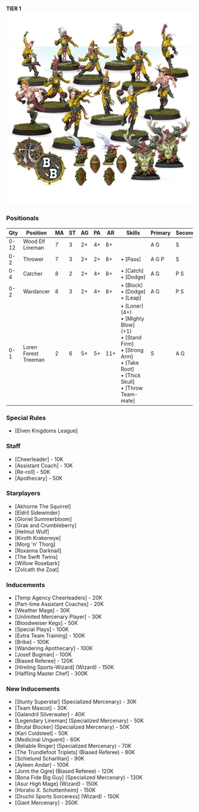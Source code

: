 ﻿**TIER 1**
![](../media/teams/BBAtherlornAvengersTeam01.jpg)

### Positionals

| Qty  | Position             | MA | ST | AG | PA  | AR  | Skills                                                                                                                                     | Primary | Secondary | Cost |
| ---- | -------------------- | - | - | -- | -- | --- | ------------------------------------------------------------------------------------------------------------------------------------------ | ------- | --------- | ---- |
| 0-12 | Wood Elf Lineman     | 7 | 3 | 2+ | 4+ | 8+  |                                                                                                                                            | A G     | S         | 70K  |
| 0-2  | Thrower              | 7 | 3 | 2+ | 2+ | 8+  | • [Pass]                                                                                                                                     | A G P   | S         | 95K  |
| 0-4  | Catcher              | 8 | 2 | 2+ | 4+ | 8+  | • [Catch]<br /> • [Dodge]                                                                                                                      | A G     | P S       | 90K  |
| 0-2  | Wardancer            | 8 | 3 | 2+ | 4+ | 8+  | • [Block]<br /> • [Dodge] <br /> • [Leap]                                                                                                        | A G     | P S       | 125K |
| 0-1  | Loren Forest Treeman | 2 | 6 | 5+ | 5+ | 11+ | • [Loner] (4+)<br /> • [Mighty Blow] (+1) <br /> • [Stand Firm] <br /> • [Strong Arm] <br /> • [Take Root] <br /> • [Thick Skull] <br /> • [Throw Team-mate] | S       | A G       | 120K |

### Special Rules

* [Elven Kingdoms League]

### Staff

* [Cheerleader] - 10K
* [Assistant Coach] - 10K
* [Re-roll] - 50K
* [Apothecary]  - 50K

### Starplayers

* [Akhorne The Squirrel]
* [Eldril Sidewinder]
* [Gloriel Summerbloom]
* [Grak and Crumbleberry]
* [Helmut Wulf]
* [Kiroth Krakeneye]
* [Morg 'n' Thorg]
* [Roxanna Darknail]
* [The Swift Twins]
* [Willow Rosebark]
* [Zolcath the Zoat]

### Inducements

* [Temp Agency Cheerleaders] - 20K
* [Part-time Assistant Coaches] - 20K
* [Weather Mage] - 30K
* [Unlimited Mercenary Player] - 30K
* [Bloodweiser Kegs] - 50K
* [Special Plays] - 100K
* [Extra Team Training] - 100K
* [Bribe] - 100K
* [Wandering Apothecary] - 100K
* [Josef Bugman] - 100K
* [Biased Referee] - 120K
* [Hireling Sports-Wizard] (Wizard) - 150K
* [Halfling Master Chef] - 300K

### New Inducements

* [Stunty Superstar] (Specialized Mercenary) - 30K
* [Team Mascot] - 30K
* [Galandril Silverwater] - 40K
* [Legendary Lineman] (Specialized Mercenary) - 50K
* [Brutal Blocker] (Specialized Mercenary) - 50K
* [Kari Coldsteel] - 50K
* [Medicinal Unguent] - 60K
* [Reliable Ringer] (Specialized Mercenary) - 70K
* [The Trundlefoot Triplets] (Biased Referee) - 80K
* [Schielund Scharlitan] - 90K
* [Ayleen Andar] - 100K
* [Jorm the Ogre] (Biased Referee) - 120K
* [Bona Fide Big Guy] (Specialized Mercenary) - 130K
* [Asur High Mage] (Wizard) - 150K
* [Horatio X. Schottenheim] - 150K
* [Druchii Sports Sorceress] (Wizard) - 150K
* [Giant Mercenary] - 350K

